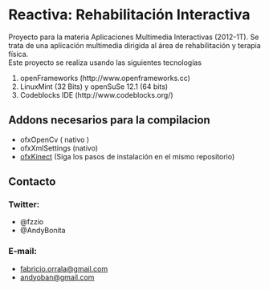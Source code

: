 Reactiva: Rehabilitaci&oacute;n Interactiva
====================================

Proyecto para la materia Aplicaciones Multimedia Interactivas (2012-1T). Se trata de una aplicaci&oacute;n multimedia dirigida al &aacute;rea de rehabilitaci&oacute;n y terapia f&iacute;sica.
<br />Este proyecto se realiza usando las siguientes tecnolog&iacute;as
<ol>
  <li>openFrameworks (http://www.openframeworks.cc) </li>
  <li>LinuxMint (32 Bits) y openSuSe 12.1 (64 bits) </li>
  <li>Codeblocks IDE (http://www.codeblocks.org/) </li>
</ol>

## Addons necesarios para la compilacion ##
* ofxOpenCv ( nativo )
* ofxXmlSettings (nativo)
* [ofxKinect](https://github.com/ofTheo/ofxKinect) (Siga los pasos de instalaci&oacute;n en el mismo repositorio)


## Contacto ##
### Twitter: ###
* @fzzio
* @AndyBonita

### E-mail: ###
* fabricio.orrala@gmail.com
* andyoban@gmail.com